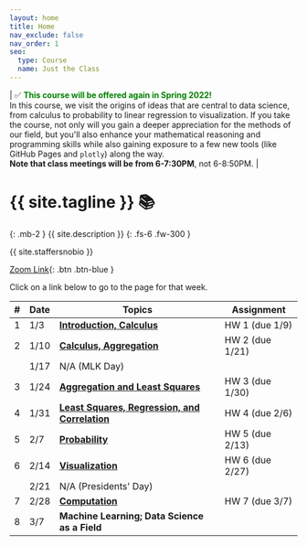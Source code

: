 ```yaml
---
layout: home
title: Home
nav_exclude: false
nav_order: 1
seo:
  type: Course
  name: Just the Class
---
```


| ✅ <span style='color:green'><b>This course will be offered again in Spring 2022!</b></span> <br>In this course, we visit the origins of ideas that are central to data science, from calculus to probability to linear regression to visualization. If you take the course, not only will you gain a deeper appreciation for the methods of our field, but you'll also enhance your mathematical reasoning and programming skills while also gaining exposure to a few new tools (like GitHub Pages and `plotly`) along the way. <br> **Note that class meetings will be from 6-7:30PM**, not 6-8:50PM. |

# {{ site.tagline }} 📚
{: .mb-2 }
{{ site.description }}
{: .fs-6 .fw-300 }

{{ site.staffersnobio }}

[Zoom Link](https://ucsd.zoom.us/my/rampure){: .btn .btn-blue }

Click on a link below to go to the page for that week. 

| # | Date | Topics | Assignment |
| --- | --- | --- | --- |
| 1 | 1/3 | **[Introduction, Calculus](../resources/weeks/week01)**  | HW 1 (due 1/9) |
| 2 | 1/10 | **[Calculus, Aggregation](../resources/weeks/week02)** | HW 2 (due 1/21) |
| | 1/17 | N/A (MLK Day) | |
| 3 | 1/24 | **[Aggregation and Least Squares](../resources/weeks/week03)** | HW 3 (due 1/30) |
| 4 | 1/31 | **[Least Squares, Regression, and Correlation](../resources/weeks/week04)** | HW 4 (due 2/6) |
| 5 | 2/7 | **[Probability](../resources/weeks/week05)** | HW 5 (due 2/13) |
| 6 | 2/14 | **[Visualization](../resources/weeks/week06)** | HW 6 (due 2/27) |
| | 2/21 | N/A (Presidents' Day) | |
| 7 | 2/28 | **[Computation](../resources/weeks/week07)** | HW 7 (due 3/7) |
| 8 | 3/7 | **Machine Learning; Data Science as a Field**| |


<!-- 
### **1**{: .label .label-green } January 3rd: **Introduction, Calculus**

In the first class session, we'll set the scene and expectations for the course. We'll study the historical development of calculus, a field that underpins much of modern data science. In doing so, we'll re-derive and use several results of early mathematicians to solve problems of our own.

### **2**{: .label .label-green } January 10th: **Aggregation, Least Squares, and Planetary Motion**

We've come to take for granted the idea of an "average", but it was not always so prevalent.

- [Radical insights from _The Seven Pillars of Statistical Wisdom_](/)
- [Stigler, Stephen M. The Seven Pillars of Statistical Wisdom. (Chapter 1)](https://search-library.ucsd.edu/discovery/fulldisplay?docid=alma991023006319704876&context=L&vid=01UCS_SDI:UCSD&lang=en&search_scope=ArticlesBooksEtc&adaptor=Local%20Search%20Engine&tab=ArticleBooksEtc&query=any,contains,seven%20pillars%20of%20statistical%20wisdom&offset=0)
- [Stigler, Stephen M. Gauss and the Invention of Least Squares](https://projecteuclid.org/journals/annals-of-statistics/volume-9/issue-3/Gauss-and-the-Invention-of-Least-Squares/10.1214/aos/1176345451.full)

### **3**{: .label .label-green } January 17th: No Class (Martin Luther King Jr. Day)

### **4**{: .label .label-green } January 24th: **Randomness and Probability Theory**

### **5**{: .label .label-green } January 31st: **Correlation and Prediction**

### **6**{: .label .label-green } February 7th: **Data Visualization and Exploratory Data Analysis**

### **7**{: .label .label-green } February 14th: **Machine Learning**

### **8**{: .label .label-green } February 21st: No Class (Presidents' Day)

### **9**{: .label .label-green } February 28th: **Computing**

### **10**{: .label .label-green } March 7th: **Data Science as a Field**

 -->
